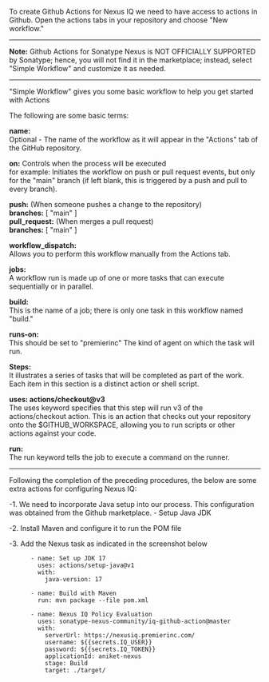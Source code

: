 
To create Github Actions for Nexus IQ we need to have access to actions in Github. Open the actions tabs in your repository and choose "New workflow."

---

**Note:** Github Actions for Sonatype Nexus is NOT OFFICIALLY SUPPORTED by Sonatype; hence, you will not find it in the marketplace; instead, select "Simple Workflow" and customize it as needed.

---

"Simple Workflow" gives you some basic workflow to help you get started with Actions

The following are some basic terms:

**name:**  
Optional - The name of the workflow as it will appear in the "Actions" tab of the GitHub repository.

**on:** Controls when the process will be executed  
for example: Initiates the workflow on push or pull request events, but only for the "main" branch (if left blank, this is triggered by a push and pull to every branch).

  **push:** (When someone pushes a change to the repository)  
  **branches:** [ "main" ]  
  **pull_request:** (When merges a pull request)  
  **branches:** [ "main" ]  

**workflow_dispatch:**  
Allows you to perform this workflow manually from the Actions tab.

**jobs:**  
A workflow run is made up of one or more tasks that can execute sequentially or in parallel.

**build:**  
This is the name of a job; there is only one task in this workflow named "build."

**runs-on:**  
This should be set to "premierinc" The kind of agent on which the task will run.

**Steps:**  
It illustrates a series of tasks that will be completed as part of the work. Each item in this section is a distinct action or shell script.

**uses: actions/checkout@v3**  
The uses keyword specifies that this step will run v3 of the actions/checkout action. This is an action that checks out your repository onto the $GITHUB_WORKSPACE, allowing you to run scripts or other actions against your code.

**run:**  
The run keyword tells the job to execute a command on the runner.

-----

Following the completion of the preceding procedures, the below are some extra actions for configuring Nexus IQ:  

 -1. We need to incorporate Java setup into our process. This configuration was obtained from the Github marketplace. - Setup Java JDK  

 -2. Install Maven and configure it to run the POM file  

 -3. Add the Nexus task as indicated in the screenshot below  
 
```````
      - name: Set up JDK 17
        uses: actions/setup-java@v1
        with:
          java-version: 17
          
      - name: Build with Maven
        run: mvn package --file pom.xml
        
      - name: Nexus IQ Policy Evaluation
        uses: sonatype-nexus-community/iq-github-action@master
        with:
          serverUrl: https://nexusiq.premierinc.com/
          username: ${{secrets.IQ_USER}}
          password: ${{secrets.IQ_TOKEN}}
          applicationId: aniket-nexus
          stage: Build
          target: ./target/

